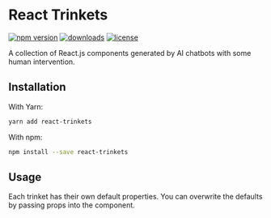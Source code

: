# React Trinkets

[![npm version](https://badge.fury.io/js/react-trinkets.svg)][npm_url]
[![downloads](https://img.shields.io/npm/dt/react-trinkets.svg)][npm_url]
[![license](https://img.shields.io/npm/l/react-trinkets.svg)][npm_url]

[npm_url]: https://www.npmjs.org/package/react-trinkets

A collection of React.js components generated by AI chatbots with some human intervention.

## Installation

With Yarn:

```bash
yarn add react-trinkets
```

With npm:

```bash
npm install --save react-trinkets
```

## Usage

Each trinket has their own default properties. You can overwrite the defaults by passing props into the component.
